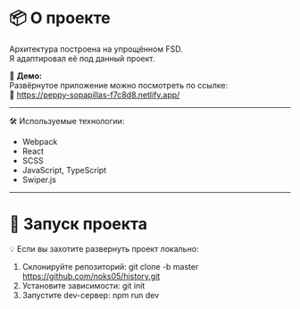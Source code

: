 # 📦 О проекте

Архитектура построена на упрощённом FSD.  
Я адаптировал её под данный проект.

📡 **Демо:**  
Развёрнутое приложение можно посмотреть по ссылке:  
🔗 https://peppy-sopapillas-f7c8d8.netlify.app/

---

🛠️ Используемые технологии:
- Webpack
- React
- SCSS
- JavaScript, TypeScript
- Swiper.js

---
# 🚀 Запуск проекта
💡 Если вы захотите развернуть проект локально:
1. Склонируйте репозиторий: git clone -b master https://github.com/noks05/history.git
2. Установите зависимости: git init
3. Запустите dev-сервер: npm run dev



